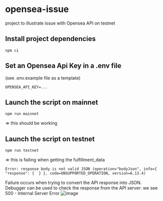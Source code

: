 # opensea-issue
project to illustrate issue with Opensea API on testnet

## Install project dependencies
```
npm ci
```

## Set an Opensea Api Key in a .env file
(see .env.example file as a template)
```
OPENSEA_API_KEY=...
```

## Launch the script on mainnet
```
npm run mainnet
```
=> this should be working


## Launch the script on testnet
```
npm run testnet
```
=> this is failing when getting the fulfillment_data
```
Error: response body is not valid JSON (operation="bodyJson", info={ "response": {  } }, code=UNSUPPORTED_OPERATION, version=6.13.4)
```
Failure occurs when trying to convert the API response into JSON.
Debugger can be used to check the response from the API server: we see 500 - Internal Server Error
![image](https://github.com/user-attachments/assets/59080ee9-9bd7-4df9-9557-5b2247d711a8)
